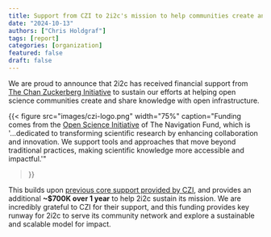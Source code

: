 ```yaml
---
title: Support from CZI to 2i2c's mission to help communities create and share knowledge with open infrastructure
date: "2024-10-13"
authors: ["Chris Holdgraf"]
tags: [report]
categories: [organization]
featured: false
draft: false
---
```


We are proud to announce that 2i2c has received financial support from [The Chan Zuckerberg Initiative](https://chanzuckerberg.com/) to sustain our efforts at helping open science communities create and share knowledge with open infrastructure.

{{< figure
  src="images/czi-logo.png"
  width="75%"
  caption="Funding comes from the [Open Science Initiative](https://www.navigation.org/grants/open-science) of The Navigation Fund, which is '...dedicated to transforming scientific research by enhancing collaboration and innovation. We support tools and approaches that move beyond traditional practices, making scientific knowledge more accessible and impactful.'"
>}}

This builds upon [previous core support provided by CZI](../../2021/czi-core-support/), and provides an additional **~$700K over 1 year** to help 2i2c sustain its mission. We are incredibly grateful to CZI for their support, and this funding provides key runway for 2i2c to serve its community network and explore a sustainable and scalable model for impact.
